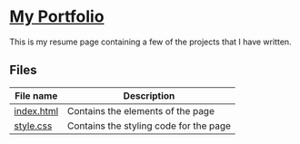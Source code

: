# [My Portfolio](https://firdaus-hassan-salim.netlify.app/)
This is my resume page containing a few of the projects that I have written. 

## Files
| File name | Description |
|----------------------|-------------------------------------|
| [index.html](index.html) | Contains the elements of the page |
| [style.css](style.css) | Contains the styling code for the page |